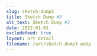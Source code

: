 ```yaml
---
slug: sketch-dump3
title: Sketch Dump #3
alt_text: Sketch Dump #3
date: 2022-01-01
excludefeed: true
layout: art-detail
filename: /art/sketch-dump3.webp
---
```


